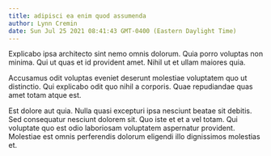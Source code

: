 ```yaml
---
title: adipisci ea enim quod assumenda
author: Lynn Cremin
date: Sun Jul 25 2021 08:41:43 GMT-0400 (Eastern Daylight Time)
---
```

Explicabo ipsa architecto sint nemo omnis dolorum. Quia porro voluptas non minima. Qui ut quas et id provident amet. Nihil ut et ullam maiores quia.

 Accusamus odit voluptas eveniet deserunt molestiae voluptatem quo ut distinctio. Qui explicabo odit quo nihil a corporis. Quae repudiandae quas amet totam atque est.

 Est dolore aut quia. Nulla quasi excepturi ipsa nesciunt beatae sit debitis. Sed consequatur nesciunt dolorem sit. Quo iste et et a vel totam. Qui voluptate quo est odio laboriosam voluptatem aspernatur provident. Molestiae est omnis perferendis dolorum eligendi illo dignissimos molestias et.